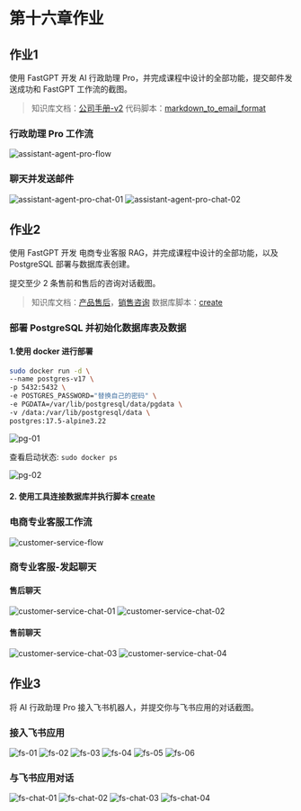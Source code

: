 # 第十六章作业

## 作业1

使用 FastGPT 开发 AI 行政助理 Pro，并完成课程中设计的全部功能，提交邮件发送成功和 FastGPT 工作流的截图。
> 知识库文档：[公司手册-v2](docs/公司手册-v2.md)
> 代码脚本：[markdown_to_email_format](scripts/markdown_to_email_format.js)

### 行政助理 Pro 工作流

![assistant-agent-pro-flow](images/assistant-agent-pro-flow.jpg)

### 聊天并发送邮件

![assistant-agent-pro-chat-01](images/assistant-agent-pro-chat-01.jpg)
![assistant-agent-pro-chat-02](images/assistant-agent-pro-chat-02.jpg)

## 作业2

使用 FastGPT 开发 电商专业客服 RAG，并完成课程中设计的全部功能，以及 PostgreSQL 部署与数据库表创建。

提交至少 2 条售前和售后的咨询对话截图。
> 知识库文档：[产品售后](docs/产品售后.md)，[销售咨询](docs/销售咨询.md)
> 数据库脚本：[create](scripts/create.sql)

### 部署 PostgreSQL 并初始化数据库表及数据

#### 1.使用 docker 进行部署

```sh
sudo docker run -d \
--name postgres-v17 \
-p 5432:5432 \
-e POSTGRES_PASSWORD="替换自己的密码" \
-e PGDATA=/var/lib/postgresql/data/pgdata \
-v /data:/var/lib/postgresql/data \
postgres:17.5-alpine3.22
```

![pg-01](images/pg-01.jpg)

查看启动状态: `sudo docker ps`

![pg-02](images/pg-02.jpg)

#### 2. 使用工具连接数据库并执行脚本 [create](scripts/create.sql)

### 电商专业客服工作流

![customer-service-flow](images/customer-service-flow.jpg)

### 商专业客服-发起聊天

#### 售后聊天

![customer-service-chat-01](<images/customer-service-chat-01.jpg>)
![customer-service-chat-02](<images/customer-service-chat-02.jpg>)

#### 售前聊天

![customer-service-chat-03](<images/customer-service-chat-03.jpg>)
![customer-service-chat-04](<images/customer-service-chat-04.jpg>)

## 作业3

将 AI 行政助理 Pro 接入飞书机器人，并提交你与飞书应用的对话截图。

### 接入飞书应用

![fs-01](images/fs-01.jpg)
![fs-02](images/fs-02.jpg)
![fs-03](images/fs-03.jpg)
![fs-04](images/fs-04.jpg)
![fs-05](images/fs-05.jpg)
![fs-06](images/fs-06.jpg)

### 与飞书应用对话

![fs-chat-01](images/fs-chat-01.jpg)
![fs-chat-02](images/fs-chat-02.jpg)
![fs-chat-03](images/fs-chat-03.jpg)
![fs-chat-04](images/fs-chat-04.jpg)
